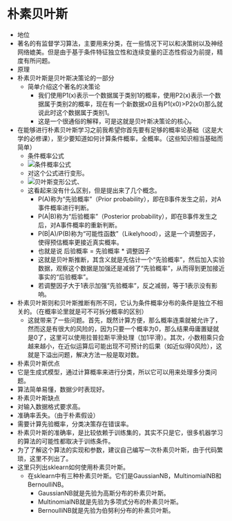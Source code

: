 # 朴素贝叶斯
- 地位
 - 著名的有监督学习算法，主要用来分类，在一些情况下可以和决策树以及神经网络媲美。但是由于基于条件特征独立性和连续变量的正态性假设为前提，精度有所问题。
- 原理
 - 朴素贝叶斯是贝叶斯决策论的一部分
   - 简单介绍这个著名的决策论
     - 我们使用P1(x)表示一个数据属于类别1的概率，使用P2(x)表示一个数据属于类别2的概率，现在有一个新数据x0且有P1(x0)>P2(x0)那么就说此时这个数据属于类别1。
     - 这是一个很通俗的解释，可是这就是贝叶斯决策论的核心。
 - 在能够进行朴素贝叶斯学习之前我希望你首先要有足够的概率论基础（这是大学的必修课），至少要知道如何计算条件概率，全概率。（这些知识相当基础而简单）
   - 条件概率公式
   - ![条件概率公式](http://g.recordit.co/18sWqnko9b.gif)
   - 对这个公式进行变形。
   - ![贝叶斯变形公式、](http://g.recordit.co/JPuonrHFGp.gif)
   - 这看起来没有什么区别，但是提出来了几个概念。
  	 - P(A)称为“先验概率”（Prior probability），即在B事件发生之前，对A事件概率进行判断。
  	 - P(A|B)称为“后验概率”（Posterior probability），即在B事件发生之后，对A事件概率的重新判断。
  	 - P(B|A)/P(B)称为“可能性函数”（Likelyhood），这是一个调整因子，使得预估概率更接近真实概率。
  	 - 也就是说 后验概率 = 先验概率 * 调整因子
  	 - 这就是贝叶斯推断，其含义就是先估计一个“先验概率”，然后加入实验数据，观察这个数据是加强还是减弱了“先验概率”，从而得到更加接近事实的“后验概率”。
  	 - 若调整因子大于1表示加强“先验概率”，反之减弱，等于1表示没有影响。
  - 朴素贝叶斯则和贝叶斯推断有所不同，它认为条件概率分布的条件是独立不相关的。（在概率论里就是可不可拆分概率的区别）
      - 这就带来了一些问题。首先，既然计算方便，那么概率连乘就被允许了，然而这是有很大的风险的，因为只要一个概率为0，那么结果毋庸置疑就是0了，这里可以使用拉普拉斯平滑处理（加1平滑）。其次，小数相乘只会越来越小，在近似运算后可能出现不可预计的后果（如近似得0风险），这就是下溢出问题，解决方法一般是取对数。
- 朴素贝叶斯优点
 - 它是生成式模型，通过计算概率来进行分类，所以它可以用来处理多分类问题。
 - 算法简单易懂，数据少时表现好。
- 朴素贝叶斯缺点
 - 对输入数据格式要求高。
 - 准确率丢失。（由于朴素假设）
 - 需要计算先验概率，分类决策存在错误率。
 - 朴素贝叶斯的准确率，是比较依赖于训练集的，其实不只是它，很多机器学习的算法的可能性都取决于训练条件。
- 为了了解这个算法的实现和参数，建议自己编写一次朴素贝叶斯，由于代码繁琐，这里不列出了。
- 这里只列出sklearn如何使用朴素贝叶斯。
  - 在sklearn中有三种朴素贝叶斯。它们是GaussianNB，MultinomialNB和BernoulliNB。
	 - GaussianNB就是先验为高斯分布的朴素贝叶斯。
	 - MultinomialNB就是先验为多项式分布的朴素贝叶斯。
	 - BernoulliNB就是先验为伯努利分布的朴素贝叶斯。